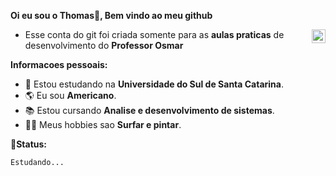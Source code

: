 **Oi eu sou o Thomas👋, Bem vindo ao meu github**

<a href="https://www.linkedin.com/in/thomas-pessoa-tech/">
  <img align="right" alt="Linkedin" width="22px" src="https://cdn.jsdelivr.net/gh/devicons/devicon/icons/linkedin/linkedin-original.svg" />
</a>

- Esse conta do git foi criada somente para as **aulas praticas** de desenvolvimento do **Professor Osmar**



**Informacoes pessoais:**

- 🏫 Estou estudando na **Universidade do Sul de Santa Catarina**.
- 🌎 Eu sou **Americano**.
- 📚 Estou cursando **Analise e desenvolvimento de sistemas**.
- 🏄‍♂️ Meus hobbies sao **Surfar e pintar**.



🗽**Status:**
<!--START_SECTION:waka-->

```text
Estudando...
```

<!--END_SECTION:waka-->

